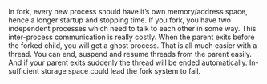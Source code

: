 In fork, every new process should have it’s own memory/address space, hence a longer startup and stopping time.
If you fork, you have two independent processes which need to talk to each other in some way. This inter-process communication is really costly.
When the parent exits before the forked child, you will get a ghost process. That is all much easier with a thread. You can end, suspend and resume threads from the parent easily. And if your parent exits suddenly the thread will be ended automatically.
In-sufficient storage space could lead the fork system to fail.
